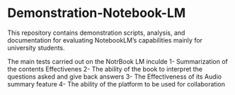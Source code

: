 # Demonstration-Notebook-LM
This repository contains demonstration scripts, analysis, and documentation for evaluating NotebookLM’s capabilities mainly for university students.

The main tests carried out on the NotrBook LM inculde
1- Summarization of the contents Effectivenes
2- The ability of the book to interpret the questions asked and give back answers
3- The Effectiveness of its Audio summary feature
4- The ability of the platform to be used for collaboration
